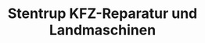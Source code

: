 ---
title: "Stentrup KFZ-Reparatur und Landmaschinen"
url: /ascheberg/stentrup-kfz-reparatur-und-landmaschinen/
shop: Autowerkstatt
---